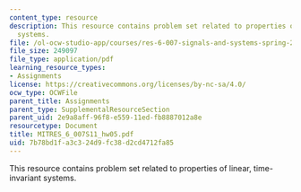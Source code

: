 ```yaml
---
content_type: resource
description: This resource contains problem set related to properties of linear, time-invariant
  systems.
file: /ol-ocw-studio-app/courses/res-6-007-signals-and-systems-spring-2011/7b78bd1fa3c324d9fc38d2cd4712fa85_MITRES_6_007S11_hw05.pdf
file_size: 249097
file_type: application/pdf
learning_resource_types:
- Assignments
license: https://creativecommons.org/licenses/by-nc-sa/4.0/
ocw_type: OCWFile
parent_title: Assignments
parent_type: SupplementalResourceSection
parent_uid: 2e9a8aff-96f8-e559-11ed-fb8887012a8e
resourcetype: Document
title: MITRES_6_007S11_hw05.pdf
uid: 7b78bd1f-a3c3-24d9-fc38-d2cd4712fa85
---
```

This resource contains problem set related to properties of linear, time-invariant systems.